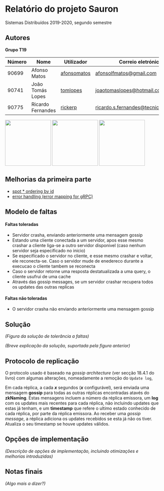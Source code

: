 # Relatório do projeto Sauron

Sistemas Distribuídos 2019-2020, segundo semestre


## Autores

**Grupo T19**


| Número | Nome              | Utilizador                       | Correio eletrónico                  |
| -------|-------------------|----------------------------------| ------------------------------------|
| 90699  | Afonso Matos      | [afonsomatos](https://github.com/afonsomatos) | [afonsolfmatos@gmail.com](mailto:afonsolfmatos@gmail.com)   |
| 90741  | João Tomás Lopes  | [tomlopes](https://github.com/tomlopes)     | [joaotomaslopes@hotmail.com](mailto:joaotomaslopes@hotmail.com)     |
| 90775  | Ricardo Fernandes | [rickerp](https://github.com/rickerp) | [ricardo.s.fernandes@tecnico.ulisboa.pt](mailto:ricardo.s.fernandes@tecnico.ulisboa.pt) |

<img src="https://avatars0.githubusercontent.com/u/10373500?s=460&u=d55b8ec9104eaf2eac56d74f602580fe90ecfb29&v=4" height="150px" /> <img src="https://avatars1.githubusercontent.com/u/33103241?s=460&u=db5a1233e3f142ba48fd94532cfbf504ef14a13e&v=4" height="150px" /> <img src="https://avatars1.githubusercontent.com/u/32230933?s=460&u=d50670ea007c13559cbe4cd18aba7115436df700&v=4" height="150px" />


## Melhorias da primeira parte

- [spot * ordering by id](https://github.com/tecnico-distsys/T19-Sauron/commit/2f55891deda112f8bbbeb74b4f51093a24e17d21#diff-781a33c089feb1b4b74da871c8f53447L167-R170)
- [error handling (error mapping for gRPC)](https://github.com/tecnico-distsys/T19-Sauron/commit/282d6c1b22ea22548639189b3c583c04cf4c8f9b)


## Modelo de faltas

#### Faltas toleradas 

* Servidor crasha, enviando anteriormente uma mensagem gossip
* Estando uma cliente conectada a um servidor, apos esse mesmo crashar a cliente liga-se a outro servidor disponivel (caso nenhum servidor seja especificado no inicio)
* Se especificado o servidor no cliente, e esse mesmo crashar e voltar, ele reconecta-se. Caso o servidor mude de enedereco durante a execucao o cliente tambem se reconecta
* Caso o servidor retorne uma resposta destatualizada a uma query, o cliente usufrui de uma cache
* Através das gossip messages, se um servidor crashar recupera todos os updates das outras replicas

#### Faltas não toleradas

* O servidor crasha não enviando anteriormente uma mensagem gossip

## Solução

_(Figura da solução de tolerância a faltas)_

_(Breve explicação da solução, suportada pela figura anterior)_


## Protocolo de replicação

O protocolo usado é baseado na _gossip architecture_ (ver secção 18.4.1 do livro) com algumas alterações, nomeadamente a remoção do `Update log`, 

Em cada réplica, a cada ***x*** segundos (***x*** configurável), será enviada uma mensagem **gossip** para todas as outras réplicas encontradas atavés do **zkNaming**. Estas mensagens incluem a número da réplica emissora, um **log** com os updates mais recentes para cada réplica, não incluindo updates que estas já tenham, e um **timestamp** que refere o ultimo estado conhecido de cada réplica, por parte da réplica emissora.
Ao receber uma *gossip message*, a réplica adiciona os updates recebidos se esta já não os tiver. Atualiza o seu timestamp se houve updates válidos.


## Opções de implementação

_(Descrição de opções de implementação, incluindo otimizações e melhorias introduzidas)_



## Notas finais

_(Algo mais a dizer?)_
